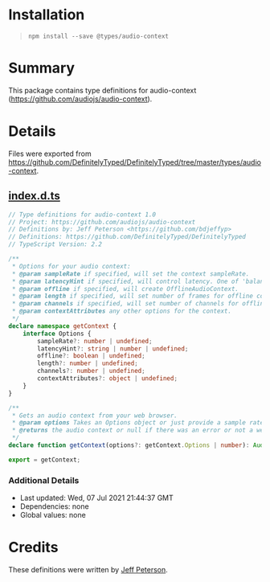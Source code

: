 # Installation
> `npm install --save @types/audio-context`

# Summary
This package contains type definitions for audio-context (https://github.com/audiojs/audio-context).

# Details
Files were exported from https://github.com/DefinitelyTyped/DefinitelyTyped/tree/master/types/audio-context.
## [index.d.ts](https://github.com/DefinitelyTyped/DefinitelyTyped/tree/master/types/audio-context/index.d.ts)
````ts
// Type definitions for audio-context 1.0
// Project: https://github.com/audiojs/audio-context
// Definitions by: Jeff Peterson <https://github.com/bdjeffyp>
// Definitions: https://github.com/DefinitelyTyped/DefinitelyTyped
// TypeScript Version: 2.2

/**
 * Options for your audio context:
 * @param sampleRate if specified, will set the context sampleRate.
 * @param latencyHint if specified, will control latency. One of 'balanced', 'playback', 'interaction' (default) or number.
 * @param offline if specified, will create OfflineAudioContext.
 * @param length if specified, will set number of frames for offline context.
 * @param channels if specified, will set number of channels for offline context.
 * @param contextAttributes any other options for the context.
 */
declare namespace getContext {
    interface Options {
        sampleRate?: number | undefined;
        latencyHint?: string | number | undefined;
        offline?: boolean | undefined;
        length?: number | undefined;
        channels?: number | undefined;
        contextAttributes?: object | undefined;
    }
}

/**
 * Gets an audio context from your web browser.
 * @param options Takes an Options object or just provide a sample rate.
 * @returns the audio context or null if there was an error or not a web browser.
 */
declare function getContext(options?: getContext.Options | number): AudioContext | null;

export = getContext;

````

### Additional Details
 * Last updated: Wed, 07 Jul 2021 21:44:37 GMT
 * Dependencies: none
 * Global values: none

# Credits
These definitions were written by [Jeff Peterson](https://github.com/bdjeffyp).
